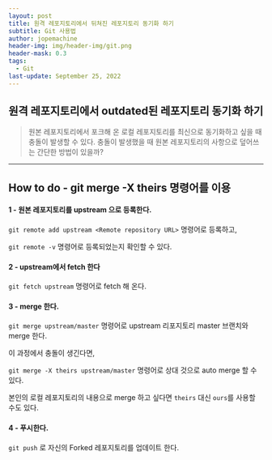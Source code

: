 ```yaml
---
layout: post
title: 원격 레포지토리에서 뒤쳐진 레포지토리 동기화 하기
subtitle: Git 사용법
author: jopemachine
header-img: img/header-img/git.png
header-mask: 0.3
tags:
  - Git
last-update: September 25, 2022
---
```


## 원격 레포지토리에서 outdated된 레포지토리 동기화 하기

<blockquote>
원본 레포지토리에서 포크해 온 로컬 레포지토리를 최신으로 동기화하고 싶을 때 충돌이 발생할 수 있다.
충돌이 발생했을 때 원본 레포지토리의 사항으로 덮어쓰는 간단한 방법이 있을까?
</blockquote>

<hr>

## How to do - git merge -X theirs 명령어를 이용

<h4>1 - 원본 레포지토리를 upstream 으로 등록한다.</h4>

`git remote add upstream <Remote repository URL>` 명령어로 등록하고,

`git remote -v` 명령어로 등록되었는지 확인할 수 있다.

<h4>2 - upstream에서 fetch 한다</h4>

`git fetch upstream` 명령어로 fetch 해 온다.

<h4>3 - merge 한다.</h4>

`git merge upstream/master` 명령어로 upstream 리포지토리 master 브랜치와 merge 한다.

이 과정에서 충돌이 생긴다면,

`git merge -X theirs upstream/master` 명령어로 상대 것으로 auto merge 할 수 있다.

본인의 로컬 레포지토리의 내용으로 merge 하고 싶다면 `theirs` 대신 `ours`를 사용할 수도 있다.

<h4>4 - 푸시한다.</h4>

`git push` 로 자신의 Forked 레포지토리를 업데이트 한다.
